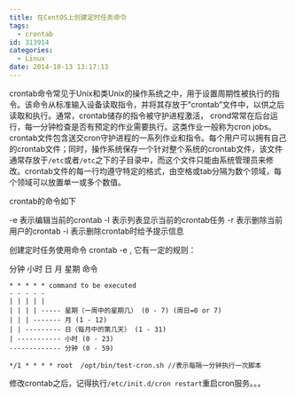 ```yaml
---
title: 在CentOS上创建定时任务命令
tags:
  - crontab
id: 313914
categories:
  - Linux
date: 2014-10-13 13:17:13
---
```


crontab命令常见于Unix和类Unix的操作系统之中，用于设置周期性被执行的指令。该命令从标准输入设备读取指令，并将其存放于“crontab”文件中，以供之后读取和执行。通常，crontab储存的指令被守护进程激活， crond常常在后台运行，每一分钟检查是否有预定的作业需要执行。这类作业一般称为cron jobs。crontab文件包含送交cron守护进程的一系列作业和指令。每个用户可以拥有自己的crontab文件；同时，操作系统保存一个针对整个系统的crontab文件，该文件通常存放于`/etc`或者`/etc`之下的子目录中，而这个文件只能由系统管理员来修改。crontab文件的每一行均遵守特定的格式，由空格或tab分隔为数个领域，每个领域可以放置单一或多个数值。

crontab的命令如下

-e 表示编辑当前的crontab
-l  表示列表显示当前的crontab任务
-r  表示删除当前用户的crontab
-i  表示删除crontab时给予提示信息

创建定时任务使用命令 crontab -e , 它有一定的规则：

 分钟 小时 日 月 星期 命令

```
* * * * * command to be executed
- - - - -
| | | | |
| | | | ----- 星期（一周中的星期几） (0 - 7) (周日=0 or 7)
| | | ------- 月 (1 - 12)
| | --------- 日（每月中的第几天） (1 - 31)
| ----------- 小时 (0 - 23)
------------- 分钟 (0 - 59)
```
 
```
*/1 * * * * root  /opt/bin/test-cron.sh //表示每隔一分钟执行一次脚本
```

修改crontab之后，记得执行`/etc/init.d/cron restart`重启cron服务。。。